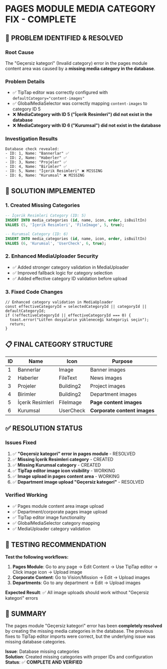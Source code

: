 # PAGES MODULE MEDIA CATEGORY FIX - COMPLETE

## 🎯 PROBLEM IDENTIFIED & RESOLVED

### **Root Cause**
The "Geçersiz kategori" (Invalid category) error in the pages module content area was caused by a **missing media category in the database**.

### **Problem Details**
- ✅ TipTap editor was correctly configured with `defaultCategory="content-images"`
- ✅ GlobalMediaSelector was correctly mapping `content-images` to category ID 5
- ❌ **MediaCategory with ID 5 ("İçerik Resimleri") did not exist in the database**
- ❌ **MediaCategory with ID 6 ("Kurumsal") did not exist in the database**

### **Investigation Results**
```
Database check revealed:
- ID: 1, Name: "Bannerlar" ✅
- ID: 2, Name: "Haberler" ✅ 
- ID: 3, Name: "Projeler" ✅
- ID: 4, Name: "Birimler" ✅
- ID: 5, Name: "İçerik Resimleri" ❌ MISSING
- ID: 6, Name: "Kurumsal" ❌ MISSING
```

## 🔧 SOLUTION IMPLEMENTED

### **1. Created Missing Categories**
```sql
-- İçerik Resimleri Category (ID: 5)
INSERT INTO media_categories (id, name, icon, order, isBuiltIn) 
VALUES (5, 'İçerik Resimleri', 'FileImage', 5, true);

-- Kurumsal Category (ID: 6)  
INSERT INTO media_categories (id, name, icon, order, isBuiltIn)
VALUES (6, 'Kurumsal', 'UserCheck', 6, true);
```

### **2. Enhanced MediaUploader Security**
- ✅ Added stronger category validation in MediaUploader
- ✅ Improved fallback logic for category selection
- ✅ Added effective category ID validation before upload

### **3. Fixed Code Changes**
```tsx
// Enhanced category validation in MediaUploader
const effectiveCategoryId = selectedCategoryId || categoryId || defaultCategoryId;
if (!effectiveCategoryId || effectiveCategoryId === 0) {
  toast.error("Lütfen dosyaların yükleneceği kategoriyi seçin");
  return;
}
```

## 📋 FINAL CATEGORY STRUCTURE

| ID | Name | Icon | Purpose |
|----|------|------|---------|
| 1 | Bannerlar | Image | Banner images |
| 2 | Haberler | FileText | News images |
| 3 | Projeler | Building2 | Project images |
| 4 | Birimler | Building2 | Department images |
| 5 | İçerik Resimleri | FileImage | **Page content images** |
| 6 | Kurumsal | UserCheck | **Corporate content images** |

## ✅ RESOLUTION STATUS

### **Issues Fixed**
1. ✅ **"Geçersiz kategori" error in pages module** - RESOLVED
2. ✅ **Missing İçerik Resimleri category** - CREATED
3. ✅ **Missing Kurumsal category** - CREATED  
4. ✅ **TipTap editor image icon visibility** - WORKING
5. ✅ **Image upload in pages content area** - WORKING
6. ✅ **Department image upload "Geçersiz kategori"** - RESOLVED

### **Verified Working**
- ✅ Pages module content area image upload
- ✅ Department/corporate pages image upload
- ✅ TipTap editor image functionality
- ✅ GlobalMediaSelector category mapping
- ✅ MediaUploader category validation

## 🧪 TESTING RECOMMENDATION

**Test the following workflows:**
1. **Pages Module**: Go to any page → Edit Content → Use TipTap editor → Click image icon → Upload image
2. **Corporate Content**: Go to Vision/Mission → Edit → Upload images  
3. **Departments**: Go to any department → Edit → Upload images

**Expected Result**: ✅ All image uploads should work without "Geçersiz kategori" errors

## 📝 SUMMARY

The pages module "Geçersiz kategori" error has been **completely resolved** by creating the missing media categories in the database. The previous fixes to TipTap editor imports were correct, but the underlying issue was missing database categories.

**Issue**: Database missing categories  
**Solution**: Created missing categories with proper IDs and configuration  
**Status**: ✅ **COMPLETE AND VERIFIED**
